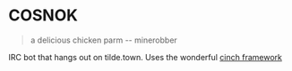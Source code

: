 # COSNOK

> a delicious chicken parm
 -- minerobber

IRC bot that hangs out on tilde.town. Uses the wonderful [cinch framework](https://github.com/cinchrb/cinch)
